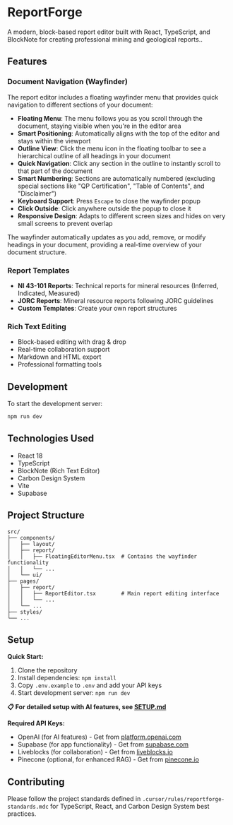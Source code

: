 # ReportForge

A modern, block-based report editor built with React, TypeScript, and BlockNote for creating professional mining and geological reports..

## Features

### Document Navigation (Wayfinder)

The report editor includes a floating wayfinder menu that provides quick navigation to different sections of your document:

- **Floating Menu**: The menu follows you as you scroll through the document, staying visible when you're in the editor area
- **Smart Positioning**: Automatically aligns with the top of the editor and stays within the viewport
- **Outline View**: Click the menu icon in the floating toolbar to see a hierarchical outline of all headings in your document
- **Quick Navigation**: Click any section in the outline to instantly scroll to that part of the document
- **Smart Numbering**: Sections are automatically numbered (excluding special sections like "QP Certification", "Table of Contents", and "Disclaimer")
- **Keyboard Support**: Press `Escape` to close the wayfinder popup
- **Click Outside**: Click anywhere outside the popup to close it
- **Responsive Design**: Adapts to different screen sizes and hides on very small screens to prevent overlap

The wayfinder automatically updates as you add, remove, or modify headings in your document, providing a real-time overview of your document structure.

### Report Templates

- **NI 43-101 Reports**: Technical reports for mineral resources (Inferred, Indicated, Measured)
- **JORC Reports**: Mineral resource reports following JORC guidelines
- **Custom Templates**: Create your own report structures

### Rich Text Editing

- Block-based editing with drag & drop
- Real-time collaboration support
- Markdown and HTML export
- Professional formatting tools

## Development

To start the development server:

```bash
npm run dev
```

## Technologies Used

- React 18
- TypeScript
- BlockNote (Rich Text Editor)
- Carbon Design System
- Vite
- Supabase

## Project Structure

```
src/
├── components/
│   ├── layout/
│   ├── report/
│   │   ├── FloatingEditorMenu.tsx  # Contains the wayfinder functionality
│   │   └── ...
│   └── ui/
├── pages/
│   ├── report/
│   │   ├── ReportEditor.tsx        # Main report editing interface
│   │   └── ...
│   └── ...
├── styles/
└── ...
```

## Setup

**Quick Start:**
1. Clone the repository
2. Install dependencies: `npm install`
3. Copy `.env.example` to `.env` and add your API keys
4. Start development server: `npm run dev`

**📋 For detailed setup with AI features, see [SETUP.md](SETUP.md)**

**Required API Keys:**
- OpenAI (for AI features) - Get from [platform.openai.com](https://platform.openai.com)
- Supabase (for app functionality) - Get from [supabase.com](https://supabase.com)  
- Liveblocks (for collaboration) - Get from [liveblocks.io](https://liveblocks.io)
- Pinecone (optional, for enhanced RAG) - Get from [pinecone.io](https://pinecone.io)

## Contributing

Please follow the project standards defined in `.cursor/rules/reportforge-standards.mdc` for TypeScript, React, and Carbon Design System best practices.
